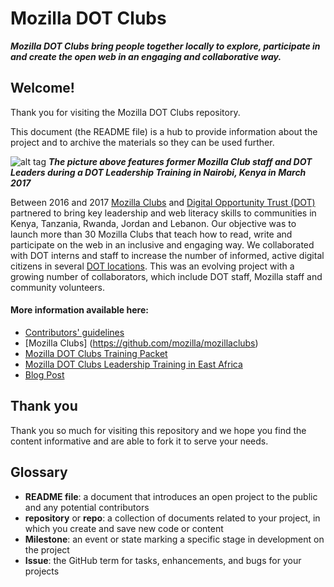 # Mozilla DOT Clubs
***Mozilla DOT Clubs bring people together locally to explore, participate in and create the open web in an engaging and collaborative way.***

## Welcome!
Thank you for visiting the Mozilla DOT Clubs repository.

This document (the README file) is a hub to provide information about the project and to archive the materials so they can be used further.

![alt tag](https://github.com/jvallera/MozillaDOTClubs/blob/master/images/Kenyagroup.jpg "Mozilla DOT Clubs Training in Nairobi, Kenya 2017")
***The picture above features former Mozilla Club staff and DOT Leaders during a DOT Leadership Training in Nairobi, Kenya in March 2017***

Between 2016 and 2017 [Mozilla Clubs](https://learning.mozilla.org/en-US/clubs) and [Digital Opportunity Trust (DOT)](https://www.dotrust.org/) partnered to bring key leadership and web literacy skills to communities in Kenya, Tanzania, Rwanda, Jordan and Lebanon. Our objective was to launch more than 30 Mozilla Clubs that teach how to read, write and participate on the web in an inclusive and engaging way. We collaborated with DOT interns and staff to increase the number of informed, active digital citizens in several [DOT locations](https://www.dotrust.org/countries). This was an evolving project with a growing number of collaborators, which include DOT staff, Mozilla staff and community volunteers. 

#### More information available here:
* [Contributors' guidelines](https://github.com/mozilla/mozillaclubs/blob/master/CONTRIBUTING.md)
* [Mozilla Clubs] (https://github.com/mozilla/mozillaclubs)
* [Mozilla DOT Clubs Training Packet](https://docs.google.com/document/d/1dnespZr0nmweFCgEvTeXx63I6j1JsYj58tE9Q1FtlaA/edit?usp=sharing)
* [Mozilla DOT Clubs Leadership Training in East Africa](https://thimbleprojects.org/juliavallera/240448/)
* [Blog Post](https://medium.com/@amirad/training-leaders-with-mozilla-in-nairobi-and-dar-es-salaam-cae38f1ed12e)

## Thank you

Thank you so much for visiting this repository and we hope you find the content informative and are able to fork it to serve your needs. 

## Glossary

* **README file**: a document that introduces an open project to the public and any potential contributors
* **repository** or **repo**: a collection of documents related to your project, in which you create and save new code or content
* **Milestone**: an event or state marking a specific stage in development on the project
* **Issue**: the GitHub term for tasks, enhancements, and bugs for your projects


